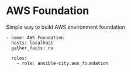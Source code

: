 # AWS Foundation

Simple way to build AWS environment foundation

```
- name: AWS Foundation
  hosts: localhost
  gather_facts: no

  roles:
    - role: ansible-city.aws_foundation
```
